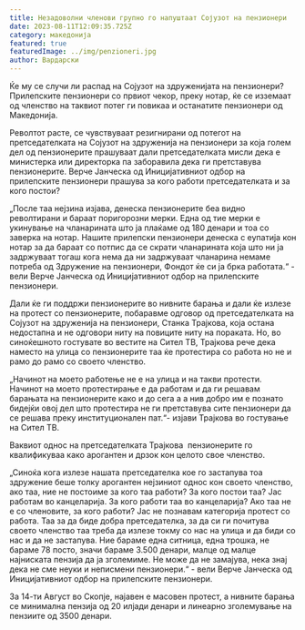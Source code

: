 ```yaml
---
title: Незадоволни членови групно го напуштаат Сојузот на пензионери
date: 2023-08-11T12:09:35.725Z
category: македонија
featured: true
featuredImage: ../img/penzioneri.jpg
author: Вардарски
---
```

<!--StartFragment-->

Ќе му се случи ли распад на Сојузот на здруженијата на пензионери? Прилепските пензионери со првиот чекор, преку нотар, ќе се изземаат од членство на таквиот потег ги повикаа и останатите пензионери од Македонија.

Револтот расте, се чувствуваат резигнирани од потегот на претседателката на Сојузот на здруженија на пензионери за која голем дел од пензионерите прашуваат дали претседателката мисли дека е министерка или директорка па заборавила дека ги претставува пензионерите. Верче Јанческа од Иницијативниот одбор на прилепските пензионери прашува за кого работи претседателката и за кого постои? 

„После таа нејзина изјава, денеска пензионерите беа видно револтирани и бараат поригорозни мерки. Една од тие мерки е укинување на чланарината што ја плаќаме од 180 денари и тоа со заверка на нотар. Нашите прилепски пензионери денеска с еупатија кон нотар за да бараат со потпис да се скрати чланарината која што ни ја задржуваат тогаш кога нема да ни задржуваат чланарина немаме потреба од Здружение на пензионери, Фондот ќе си ја брка работата.“ - вели Верче Јанческа од Иницијативниот одбор на прилепските пензионери. 

Дали ќе ги поддржи пензионерите во нивните барања и дали ќе излезе на протест со пензионерите, побаравме одговор од претседателката на Сојузот на здруженија на пензионери, Станка Трајкова, која остана недостапна и не одговори ниту на повиците ниту на пораката. Но, во синоќешното гостувате во вестите на Сител ТВ, Трајкова рече дека наместо на улица со пензионерите таа ќе протестира со работа но не и рамо до рамо со своето членство. 

„Начинот на моето работење не е на улица и на такви протести. Начинот на моето протестирање е да работам и да ги решавам барањата на пензионерите како и до сега а а нив добро им е познато бидејќи овој дел што протестира не ги претставува сите пензионери да се решава преку институционален пат.“- изјави Трајкова во гостување на Сител ТВ. 

Ваквиот однос на претседателката Трајкова  пензионерите го квалификуваа како арогантен и дрзок кон целото свое членство. 

„Синоќа кога излезе нашата претседателка кое го застапува тоа здружение беше толку арогантен нејзиниот однос кон своето членство, ако таа, ние не постоиме за кого таа работи? За кого постои таа? Јас работам во канцеларија. За кого работи таа во канцеларија? Ако таа не е со членовите, за кого работи? Јас не познавам категорија протест со работа. Таа за да биде добра претседателка, за да си ги почитува своето членство таа треба да излезе токму со нас на улица и да биди со нас и да не застапува. Ние бараме една ситница, една трошка, не бараме 78 посто, значи бараме 3.500 денари, малце од малце најниската пензија да ја зголемиме. Не може да не замајува, нека знај дека не сме неуки и неписмени пензионери.“ - вели Верче Јанческа од Иницијативниот одбор на прилепските пензионери. 

За 14-ти Август во Скопје, најавен е масовен протест, а нивните барања се минимална пензија од 20 илјади денари и линеарно зголемување на пензиите од 3500 денари.

<!--EndFragment-->